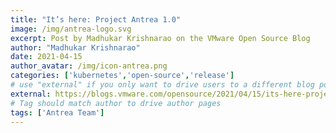 ```yaml
---
title: "It’s here: Project Antrea 1.0"
image: /img/antrea-logo.svg
excerpt: Post by Madhukar Krishnarao on the VMware Open Source Blog
author: "Madhukar Krishnarao"
date: 2021-04-15
author_avatar: /img/icon-antrea.png
categories: ['kubernetes','open-source','release']
# use "external" if you only want to drive users to a different blog post that lives outside this site.
external: https://blogs.vmware.com/opensource/2021/04/15/its-here-project-antrea-1-0/
# Tag should match author to drive author pages
tags: ['Antrea Team']
---
```

